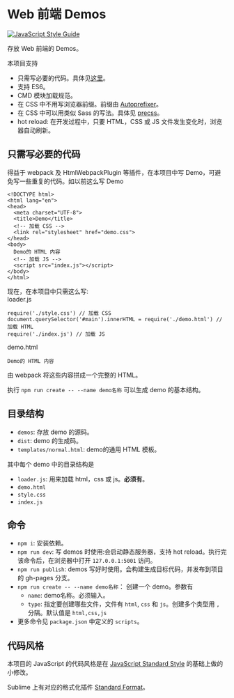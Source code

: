 # Web 前端 Demos
[![JavaScript Style Guide](https://cdn.rawgit.com/feross/standard/master/badge.svg)](https://github.com/feross/standard)

存放 Web 前端的 Demos。

本项目支持
* 只需写必要的代码。具体见[这里](#not-needed-code)。
* 支持 ES6。
* CMD 模块加载规范。
* 在 CSS 中不用写浏览器前缀。前缀由 [Autoprefixer](https://github.com/postcss/autoprefixer)。
* 在 CSS 中可以用类似 Sass 的写法。具体见 [precss](https://github.com/jonathantneal/precss)。
* hot reload: 在开发过程中，只要 HTML，CSS 或 JS 文件发生变化时，浏览器自动刷新。

## <a name="not-needed-code">只需写必要的代码</a>
得益于 webpack 及 HtmlWebpackPlugin 等插件，在本项目中写 Demo，可避免写一些重复的代码。如以前这么写 Demo
```
<!DOCTYPE html>
<html lang="en">
<head>
  <meta charset="UTF-8">
  <title>Demo</title>
  <!-- 加载 CSS -->
  <link rel="stylesheet" href="demo.css">
</head>
<body>
  Demo的 HTML 内容
  <!-- 加载 JS -->
  <script src="index.js"></script>
</body>
</html>
```

现在，在本项目中只需这么写:  
loader.js
```
require('./style.css') // 加载 CSS
document.querySelector('#main').innerHTML = require('./demo.html') // 加载 HTML
require('./index.js') // 加载 JS
```

demo.html
```
Demo的 HTML 内容
```

由 webpack 将这些内容拼成一个完整的 HTML。

执行 `npm run create -- --name demo名称` 可以生成 demo 的基本结构。

## 目录结构
* `demos`: 存放 demo 的源码。
* `dist`: demo 的生成码。
* `templates/normal.html`: demo的通用 HTML 模板。

其中每个 demo 中的目录结构是
* `loader.js`: 用来加载 html，css 或 js。**必须有**。
* `demo.html`
* `style.css`
* `index.js`

## 命令
* `npm i`: 安装依赖。
* `npm run dev`: 写 demos 时使用:会启动静态服务器，支持 hot reload。执行完该命令后，在浏览器中打开 `127.0.0.1:5001` 访问。
* `npm run publish`: demos 写好时使用。会构建生成目标代码，并发布到项目的 gh-pages 分支。
* `npm run create -- --name demo名称`： 创建一个 demo。参数有
  * `name`: demo名称。必须输入。
  * `type`: 指定要创建哪些文件，文件有 `html`, `css` 和 `js`。创建多个类型用 `,` 分隔。默认值是 `html,css,js`　
* 更多命令见 `package.json` 中定义的 `scripts`。

## 代码风格
本项目的 JavaScript 的代码风格是在 [JavaScript Standard Style](http://standardjs.com/index.html) 的基础上做的小修改。

Sublime 上有对应的格式化插件 [Standard Format](https://packagecontrol.io/packages/StandardFormat)。